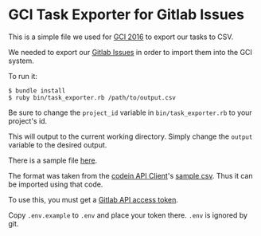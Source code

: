 # GCI Task Exporter for Gitlab Issues

This is a simple file we used for [GCI 2016](https://codein.withgoogle.com) to export our tasks to CSV.

We needed to export our [Gitlab Issues](https://gitlab.com/librehealth/gci/issues) in order to import them into the GCI system.

To run it:

``` shell
$ bundle install
$ ruby bin/task_exporter.rb /path/to/output.csv
```
Be sure to change the `project_id` variable in `bin/task_exporter.rb` to your project's id.

This will output to the current working directory. Simply change the `output` variable to the desired output.

There is a sample file [here](https://gitlab.com/librehealth/gci_task_exporter/blob/master/librehealth_gci_tasks.csv).

The format was taken from the [codein API Client](https://code.googlesource.com/codein/api)'s [sample csv](https://code.googlesource.com/codein/api/+/master/sample.csv). Thus it can be imported using that code.

To use this, you must get a [Gitlab API access token](https://gitlab.com/profile/personal_access_tokens).

Copy `.env.example` to `.env` and place your token there. `.env` is ignored by git.
